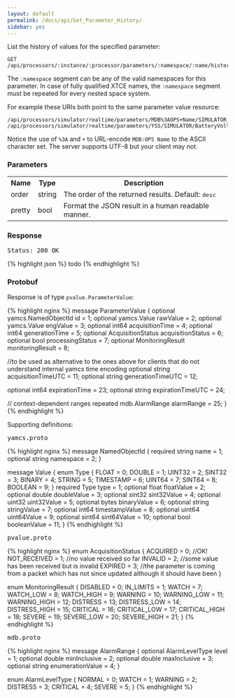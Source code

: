 ```yaml
---
layout: default
permalink: /docs/api/Get_Parameter_History/
sidebar: yes
---
```


List the history of values for the specified parameter:

    GET /api/processors/:instance/:processor/parameters/:namespace/:name/history

The `:namespace` segment can be any of the valid namespaces for this parameter. In case of fully qualified XTCE names, the `:namespace` segment must be repeated for every nested space system.

For example these URIs both point to the same parameter value resource:

    /api/processors/simulator/realtime/parameters/MDB%3AOPS+Name/SIMULATOR_BatteryVoltage2/history
    /api/processors/simulator/realtime/parameters/YSS/SIMULATOR/BatteryVoltage2/history
    
Notice the use of `%3A` and `+` to URL-encode `MDB:OPS Name` to the ASCII character set. The server supports UTF-8 but your client may not.


### Parameters

<table class="inline">
    <tr>
        <th>Name</th>
        <th>Type</th>
        <th>Description</th>
    </tr>
    <tr>
        <td class="code">order</td>
        <td class="code">string</td>
        <td>The order of the returned results. Default: <tt>desc</tt></td>
    </tr>
    <tr>
        <td class="code">pretty</td>
        <td class="code">bool</td>
        <td>Format the JSON result in a human readable manner.</td>
    </tr>
</table>


### Response

<pre class="header">
Status: 200 OK
</pre>

{% highlight json %}
todo
{% endhighlight %}


### Protobuf

Response is of type `pvalue.ParameterValue`:

{% highlight nginx %}
message ParameterValue {
  optional yamcs.NamedObjectId id = 1;
  optional yamcs.Value rawValue = 2;
  optional yamcs.Value engValue = 3;
  optional int64 acquisitionTime = 4;
  optional int64 generationTime = 5;
  optional AcquisitionStatus acquisitionStatus = 6;
  optional bool processingStatus = 7;
  optional MonitoringResult monitoringResult = 8;

  //to be used as alternative to the ones above for clients that do not understand internal yamcs time encoding
  optional string acquisitionTimeUTC = 11;
  optional string generationTimeUTC = 12;

  optional int64 expirationTime = 23;
  optional string expirationTimeUTC = 24;

  // context-dependent ranges
  repeated mdb.AlarmRange alarmRange = 25;
}
{% endhighlight %}

Supporting definitions:

<pre class="header r">yamcs.proto</pre>
{% highlight nginx %}
message NamedObjectId {
  required string name = 1;
  optional string namespace = 2;
}

message Value {
  enum Type {
    FLOAT = 0;
    DOUBLE = 1;
    UINT32 = 2;
    SINT32 = 3;
    BINARY = 4;
    STRING = 5;
    TIMESTAMP = 6;
    UINT64 = 7;
    SINT64 = 8;
    BOOLEAN = 9;
  }
  required Type type = 1;
  optional float floatValue = 2;
  optional double doubleValue = 3;
  optional sint32 sint32Value = 4;
  optional uint32 uint32Value = 5;
  optional bytes binaryValue = 6;
  optional string stringValue = 7;
  optional int64 timestampValue = 8;
  optional uint64 uint64Value = 9;
  optional sint64 sint64Value = 10;
  optional bool booleanValue = 11;
}
{% endhighlight %}

<pre class="header r">pvalue.proto</pre>
{% highlight nginx %}
enum AcquisitionStatus {
  ACQUIRED = 0; //OK!
  NOT_RECEIVED = 1; //no value received so far
  INVALID = 2; //some value has been received but is invalid
  EXPIRED = 3; //the parameter is coming from a packet which has not since updated although it should have been
}

enum MonitoringResult {
  DISABLED = 0;
  IN_LIMITS = 1;
  WATCH = 7;
  WATCH_LOW = 8;
  WATCH_HIGH = 9;
  WARNING = 10;
  WARNING_LOW = 11;
  WARNING_HIGH = 12;
  DISTRESS = 13;
  DISTRESS_LOW = 14;
  DISTRESS_HIGH = 15;
  CRITICAL = 16;
  CRITICAL_LOW = 17;
  CRITICAL_HIGH = 18;
  SEVERE = 19;
  SEVERE_LOW = 20;
  SEVERE_HIGH = 21;
}
{% endhighlight %}


<pre class="header r">mdb.proto</pre>
{% highlight nginx %}
message AlarmRange {
  optional AlarmLevelType level = 1;
  optional double minInclusive = 2;
  optional double maxInclusive = 3;
  optional string enumerationValue = 4;
}

enum AlarmLevelType {
  NORMAL = 0;
  WATCH = 1;
  WARNING =  2;
  DISTRESS = 3;
  CRITICAL = 4;
  SEVERE = 5;
}
{% endhighlight %}
